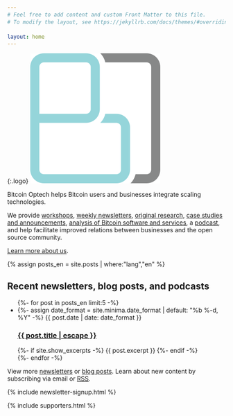 ```yaml
---
# Feel free to add content and custom Front Matter to this file.
# To modify the layout, see https://jekyllrb.com/docs/themes/#overriding-theme-defaults

layout: home
---
```


{:.logo}
![Optech Logo](/img/logos/optech-notext.png)

Bitcoin Optech helps Bitcoin users and businesses integrate scaling
technologies.

We provide [workshops][], [weekly
newsletters][], [original research][dashboard], [case studies and
announcements][blog], [analysis of Bitcoin software and
services][compatibility], a [podcast][], and help facilitate improved relations between
businesses
and the open source community.

[Learn more about us][about].

[workshops]: /en/workshops
[weekly newsletters]: /en/newsletters/
[dashboard]: https://dashboard.bitcoinops.org/
[blog]: /en/blog/
[podcast]: /en/podcast/
[about]: /en/about
[compatibility]: /en/compatibility/

{% assign posts_en = site.posts | where:"lang","en" %}

<h2>Recent newsletters, blog posts, and podcasts</h2>
<ul class="post-list">
  {%- for post in posts_en limit:5 -%}
  <li>
    {%- assign date_format = site.minima.date_format | default: "%b %-d, %Y" -%}
    <span class="post-meta">{{ post.date | date: date_format }}</span>
    <h3>
      <a class="post-link" href="{{ post.url | relative_url }}">
        {{ post.title | escape }}
      </a>
    </h3>
    {%- if site.show_excerpts -%}
      {{ post.excerpt }}
    {%- endif -%}
  </li>
  {%- endfor -%}
</ul>

<p class="rss-subscribe">View more <a href="/en/newsletters/">newsletters</a> or <a href="/en/blog">blog posts</a>. Learn about new content by subscribing via email or <a href="{{ "/feed.xml" | relative_url }}">RSS</a>.</p>

{% include newsletter-signup.html %}

{% include supporters.html %}
